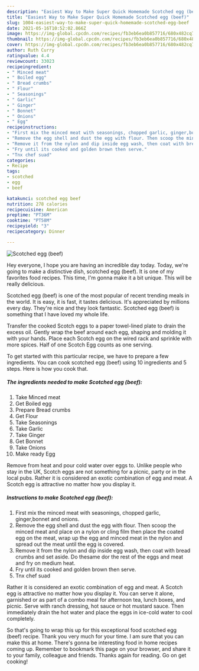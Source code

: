 ```yaml
---
description: "Easiest Way to Make Super Quick Homemade Scotched egg (beef)"
title: "Easiest Way to Make Super Quick Homemade Scotched egg (beef)"
slug: 1004-easiest-way-to-make-super-quick-homemade-scotched-egg-beef
date: 2021-05-16T10:52:02.866Z
image: https://img-global.cpcdn.com/recipes/fb3eb6ea0b857716/680x482cq70/scotched-egg-beef-recipe-main-photo.jpg
thumbnail: https://img-global.cpcdn.com/recipes/fb3eb6ea0b857716/680x482cq70/scotched-egg-beef-recipe-main-photo.jpg
cover: https://img-global.cpcdn.com/recipes/fb3eb6ea0b857716/680x482cq70/scotched-egg-beef-recipe-main-photo.jpg
author: Ruth Curry
ratingvalue: 4.4
reviewcount: 33023
recipeingredient:
- " Minced meat"
- " Boiled egg"
- " Bread crumbs"
- " Flour"
- " Seasonings"
- " Garlic"
- " Ginger"
- " Bonnet"
- " Onions"
- " Egg"
recipeinstructions:
- "First mix the minced meat with seasonings, chopped garlic, ginger,bonnet and onions."
- "Remove the egg shell and dust the egg with flour. Then scoop the minced meat and place on a nylon or cling film then place the coated egg on the meat, wrap up the egg and minced meat in the nylon and spread out the meat until the egg is covered."
- "Remove it from the nylon and dip inside egg wash, then coat with bread crumbs and set aside. Do thesame dor the rest of the eggs and meat and fry on medium heat."
- "Fry until its cooked and golden brown then serve."
- "Tnx chef suad"
categories:
- Recipe
tags:
- scotched
- egg
- beef

katakunci: scotched egg beef 
nutrition: 278 calories
recipecuisine: American
preptime: "PT36M"
cooktime: "PT58M"
recipeyield: "3"
recipecategory: Dinner

---
```



![Scotched egg (beef)](https://img-global.cpcdn.com/recipes/fb3eb6ea0b857716/680x482cq70/scotched-egg-beef-recipe-main-photo.jpg)

Hey everyone, I hope you are having an incredible day today. Today, we're going to make a distinctive dish, scotched egg (beef). It is one of my favorites food recipes. This time, I'm gonna make it a bit unique. This will be really delicious.

Scotched egg (beef) is one of the most popular of recent trending meals in the world. It is easy, it is fast, it tastes delicious. It's appreciated by millions every day. They're nice and they look fantastic. Scotched egg (beef) is something that I have loved my whole life.

Transfer the cooked Scotch eggs to a paper towel-lined plate to drain the excess oil. Gently wrap the beef around each egg, shaping and molding it with your hands. Place each Scotch egg on the wired rack and sprinkle with more spices. Half of one Scotch Egg counts as one serving.


To get started with this particular recipe, we have to prepare a few ingredients. You can cook scotched egg (beef) using 10 ingredients and 5 steps. Here is how you cook that.

<!--inarticleads1-->

##### The ingredients needed to make Scotched egg (beef):

1. Take  Minced meat
1. Get  Boiled egg
1. Prepare  Bread crumbs
1. Get  Flour
1. Take  Seasonings
1. Take  Garlic
1. Take  Ginger
1. Get  Bonnet
1. Take  Onions
1. Make ready  Egg


Remove from heat and pour cold water over eggs to. Unlike people who stay in the UK, Scotch eggs are not something for a picnic, party or in the local pubs. Rather it is considered an exotic combination of egg and meat. A Scotch egg is attractive no matter how you display it. 

<!--inarticleads2-->

##### Instructions to make Scotched egg (beef):

1. First mix the minced meat with seasonings, chopped garlic, ginger,bonnet and onions.
1. Remove the egg shell and dust the egg with flour. Then scoop the minced meat and place on a nylon or cling film then place the coated egg on the meat, wrap up the egg and minced meat in the nylon and spread out the meat until the egg is covered.
1. Remove it from the nylon and dip inside egg wash, then coat with bread crumbs and set aside. Do thesame dor the rest of the eggs and meat and fry on medium heat.
1. Fry until its cooked and golden brown then serve.
1. Tnx chef suad


Rather it is considered an exotic combination of egg and meat. A Scotch egg is attractive no matter how you display it. You can serve it alone, garnished or as part of a combo meal for afternoon tea, lunch boxes, and picnic. Serve with ranch dressing, hot sauce or hot mustard sauce. Then immediately drain the hot water and place the eggs in ice-cold water to cool completely. 

So that's going to wrap this up for this exceptional food scotched egg (beef) recipe. Thank you very much for your time. I am sure that you can make this at home. There's gonna be interesting food in home recipes coming up. Remember to bookmark this page on your browser, and share it to your family, colleague and friends. Thanks again for reading. Go on get cooking!
